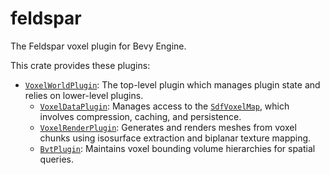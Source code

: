 # feldspar

The Feldspar voxel plugin for Bevy Engine.

This crate provides these plugins:

- [`VoxelWorldPlugin`](crate::world::VoxelWorldPlugin): The top-level plugin which manages plugin state and relies on
  lower-level plugins.
  - [`VoxelDataPlugin`](crate::voxel_data::VoxelDataPlugin): Manages access to the
    [`SdfVoxelMap`](crate::voxel_data::SdfVoxelMap), which involves compression, caching, and persistence.
  - [`VoxelRenderPlugin`](crate::renderer::VoxelRenderPlugin): Generates and renders meshes from voxel chunks using
    isosurface extraction and biplanar texture mapping.
  - [`BvtPlugin`](crate::bvt::BvtPlugin): Maintains voxel bounding volume hierarchies for spatial queries.
